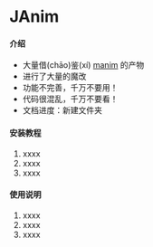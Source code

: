 # JAnim

#### 介绍
- 大量借(chāo)鉴(xí) [manim](https://github.com/3b1b/manim) 的产物
- 进行了大量的魔改
- 功能不完善，千万不要用！
- 代码很混乱，千万不要看！
- 文档进度：新建文件夹

#### 安装教程

1.  xxxx
2.  xxxx
3.  xxxx

#### 使用说明

1.  xxxx
2.  xxxx
3.  xxxx

